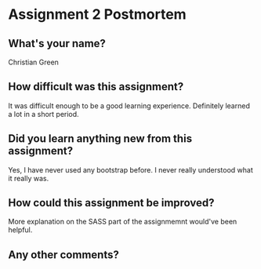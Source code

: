 # Assignment 2 Postmortem

## What's your name?
Christian Green


## How difficult was this assignment?
It was difficult enough to be a good learning experience.  Definitely learned a lot in a short period.


## Did you learn anything new from this assignment?
Yes, I have never used any bootstrap before.  I never really understood what it really was.


## How could this assignment be improved?
More explanation on the SASS part of the assignmemnt would've been helpful.


## Any other comments?
